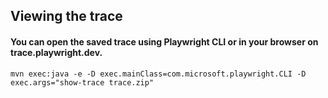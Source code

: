 ## Viewing the trace

#### You can open the saved trace using Playwright CLI or in your browser on trace.playwright.dev.

    mvn exec:java -e -D exec.mainClass=com.microsoft.playwright.CLI -D exec.args="show-trace trace.zip"


